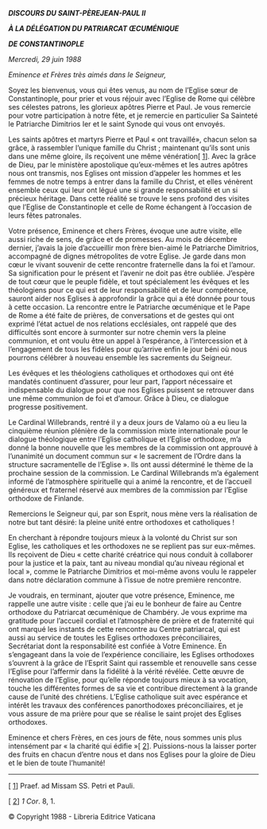 ***DISCOURS DU SAINT-PÈREJEAN-PAUL II***

***À LA DÉLÉGATION DU PATRIARCAT ŒCUMÉNIQUE***

***DE CONSTANTINOPLE***

*Mercredi, 29 juin 1988*

*Eminence et Frères très aimés dans le Seigneur,*

Soyez les bienvenus, vous qui êtes venus, au nom de l’Eglise sœur de Constantinople, pour prier et vous réjouir avec l’Eglise de Rome qui célèbre ses célestes patrons, les glorieux apôtres Pierre et Paul. Je vous remercie pour votre participation à notre fête, et je remercie en particulier Sa Sainteté le Patriarche Dimitrios Ier et le saint Synode qui vous ont envoyés.

Les saints apôtres et martyrs Pierre et Paul « ont travaillé», chacun selon sa grâce, à rassembler l’unique famille du Christ ; maintenant qu’ils sont unis dans une même gloire, ils reçoivent une même vénération[ [1](#_ftn1 "")]. Avec la grâce de Dieu, par le ministère apostolique qu’eux-mêmes et les autres apôtres nous ont transmis, nos Eglises ont mission d’appeler les hommes et les femmes de notre temps à entrer dans la famille du Christ, et elles vénèrent ensemble ceux qui leur ont légué une si grande responsabilité et un si précieux héritage. Dans cette réalité se trouve le sens profond des visites que l’Eglise de Constantinople et celle de Rome échangent à l’occasion de leurs fêtes patronales.

Votre présence, Eminence et chers Frères, évoque une autre visite, elle aussi riche de sens, de grâce et de promesses. Au mois de décembre dernier, j’avais la joie d’accueillir mon frère bien-aimé le Patriarche Dimitrios, accompagné de dignes métropolites de votre Eglise. Je garde dans mon cœur le vivant souvenir de cette rencontre fraternelle dans la foi et l’amour. Sa signification pour le présent et l’avenir ne doit pas être oubliée. J’espère de tout cœur que le peuple fidèle, et tout spécialement les évêques et les théologiens pour ce qui est de leur responsabilité et de leur compétence, sauront aider nos Eglises à approfondir la grâce qui a été donnée pour tous à cette occasion. La rencontre entre le Patriarche œcuménique et le Pape de Rome a été faite de prières, de conversations et de gestes qui ont exprimé l’état actuel de nos relations ecclésiales, ont rappelé que des difficultés sont encore à surmonter sur notre chemin vers la pleine communion, et ont voulu être un appel à l’espérance, à l’intercession et à l’engagement de tous les fidèles pour qu’arrive enfin le jour béni où nous pourrons célébrer à nouveau ensemble les sacrements du Seigneur.

Les évêques et les théologiens catholiques et orthodoxes qui ont été mandatés continuent d’assurer, pour leur part, l’apport nécessaire et indispensable du dialogue pour que nos Eglises puissent se retrouver dans une même communion de foi et d’amour. Grâce à Dieu, ce dialogue progresse positivement.

Le Cardinal Willebrands, rentré il y a deux jours de Valamo où a eu lieu la cinquième réunion plénière de la commission mixte internationale pour le dialogue théologique entre l’Eglise catholique et l’Eglise orthodoxe, m’a donné la bonne nouvelle que les membres de la commission ont approuvé à l’unanimité un document commun sur « le sacrement de l’Ordre dans la structure sacramentelle de l’Eglise ». Ils ont aussi déterminé le thème de la prochaine session de la commission. Le Cardinal Willebrands m’a également informé de l’atmosphère spirituelle qui a animé la rencontre, et de l’accueil généreux et fraternel réservé aux membres de la commission par l’Eglise orthodoxe de Finlande.

Remercions le Seigneur qui, par son Esprit, nous mène vers la réalisation de notre but tant désiré: la pleine unité entre orthodoxes et catholiques !

En cherchant à répondre toujours mieux à la volonté du Christ sur son Eglise, les catholiques et les orthodoxes ne se replient pas sur eux-mêmes. Ils reçoivent de Dieu « cette charité créatrice qui nous conduit à collaborer pour la justice et la paix, tant au niveau mondial qu’au niveau régional et local », comme le Patriarche Dimitrios et moi-même avons voulu le rappeler dans notre déclaration commune à l’issue de notre première rencontre.

Je voudrais, en terminant, ajouter que votre présence, Eminence, me rappelle une autre visite : celle que j’ai eu le bonheur de faire au Centre orthodoxe du Patriarcat œcuménique de Chambéry. Je vous exprime ma gratitude pour l’accueil cordial et l’atmosphère de prière et de fraternité qui ont marqué les instants de cette rencontre au Centre patriarcal, qui est aussi au service de toutes les Eglises orthodoxes préconciliaires, Secrétariat dont la responsabilité est confiée à Votre Eminence. En s’engageant dans la voie de l’expérience conciliaire, les Eglises orthodoxes s’ouvrent à la grâce de l’Esprit Saint qui rassemble et renouvelle sans cesse l’Eglise pour l’affermir dans la fidélité à la vérité révélée. Cette œuvre de rénovation de l’Eglise, pour qu’elle réponde toujours mieux à sa vocation, touche les différentes formes de sa vie et contribue directement à la grande cause de l’unité des chrétiens. L’Eglise catholique suit avec espérance et intérêt les travaux des conférences panorthodoxes préconciliaires, et je vous assure de ma prière pour que se réalise le saint projet des Eglises orthodoxes.

Eminence et chers Frères, en ces jours de fête, nous sommes unis plus intensément par « la charité qui édifie »[ [2](#_ftn2 "")]. Puissions-nous la laisser porter des fruits en chacun d’entre nous et dans nos Eglises pour la gloire de Dieu et le bien de toute l’humanité!

* * *

[ [1](#_ftnref1 "")] Praef. ad Missam SS. Petri et Pauli.

[ [2](#_ftnref2 "")] *1 Cor*. 8, 1.

© Copyright 1988 - Libreria Editrice Vaticana